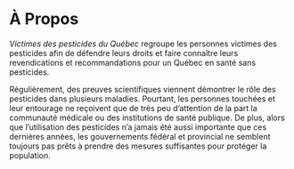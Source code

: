 # À Propos

*Victimes des pesticides du Québec* regroupe les personnes victimes des pesticides afin de défendre leurs droits
et faire connaître leurs revendications et recommandations pour un Québec en santé sans pesticides.

Régulièrement, des preuves scientifiques viennent démontrer le rôle des pesticides dans plusieurs maladies.
Pourtant, les personnes touchées et leur entourage ne reçoivent que de très peu d’attention de la part
la communauté médicale ou des institutions de santé publique. De plus, alors que l’utilisation des pesticides n’a jamais été aussi importante que ces dernières années, les gouvernements fédéral et provincial ne semblent toujours pas prêts à prendre des mesures suffisantes pour protéger la population.
